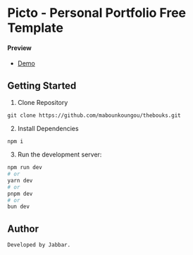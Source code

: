 # Picto - Personal Portfolio Free Template

#### Preview

- [Demo](https://mabounkoungou.github.io/thebouks/)



## Getting Started

1. Clone Repository

```
git clone https://github.com/mabounkoungou/thebouks.git
```

2. Install Dependencies

```
npm i
```

3. Run the development server:

```bash
npm run dev
# or
yarn dev
# or
pnpm dev
# or
bun dev
```

## Author

```
Developed by Jabbar.
```

